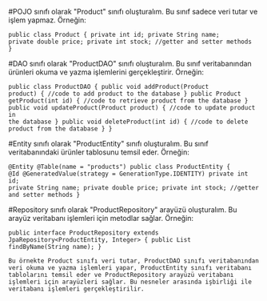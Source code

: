 #POJO sınıfı olarak "Product" sınıfı oluşturalım. Bu sınıf sadece veri tutar ve işlem yapmaz. Örneğin:


<code>public class Product {
    private int id;
    private String name;
    private double price;
    private int stock;
    //getter and setter methods
}</code>

#DAO sınıfı olarak "ProductDAO" sınıfı oluşturalım. Bu sınıf veritabanından ürünleri okuma ve yazma işlemlerini gerçekleştirir. Örneğin:


<code>public class ProductDAO {
    public void addProduct(Product product) {
        //code to add product to the database
    }
    public Product getProduct(int id) {
        //code to retrieve product from the database
    }
    public void updateProduct(Product product) {
        //code to update product in the database
    }
    public void deleteProduct(int id) {
        //code to delete product from the database
    }
}</code>

#Entity sınıfı olarak "ProductEntity" sınıfı oluşturalım. Bu sınıf veritabanındaki ürünler tablosunu temsil eder. Örneğin:


<code>@Entity
@Table(name = "products")
public class ProductEntity {
    @Id
    @GeneratedValue(strategy = GenerationType.IDENTITY)
    private int id;
    private String name;
    private double price;
    private int stock;
    //getter and setter methods
}</code>


#Repository sınıfı olarak "ProductRepository" arayüzü oluşturalım. Bu arayüz veritabanı işlemleri için metodlar sağlar. Örneğin:


<code>public interface ProductRepository extends JpaRepository<ProductEntity, Integer> {
    public List<ProductEntity> findByName(String name);
}</code>

    
    Bu örnekte Product sınıfı veri tutar, ProductDAO sınıfı veritabanından veri okuma ve yazma işlemleri yapar, ProductEntity sınıfı veritabanı tablolarını temsil eder ve ProductRepository arayüzü veritabanı işlemleri için arayüzleri sağlar. Bu nesneler arasında işbirliği ile veritabanı işlemleri gerçekleştirilir.
